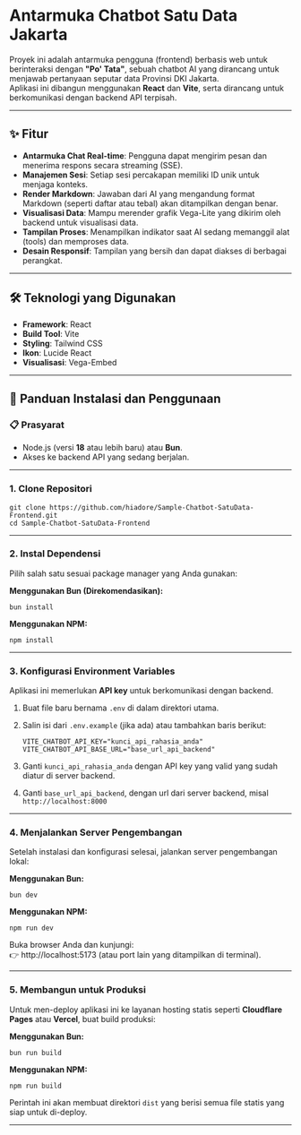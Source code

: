 # Antarmuka Chatbot Satu Data Jakarta

Proyek ini adalah antarmuka pengguna (frontend) berbasis web untuk berinteraksi dengan **"Po' Tata"**, sebuah chatbot AI yang dirancang untuk menjawab pertanyaan seputar data Provinsi DKI Jakarta.  
Aplikasi ini dibangun menggunakan **React** dan **Vite**, serta dirancang untuk berkomunikasi dengan backend API terpisah.

---

## ✨ Fitur
- **Antarmuka Chat Real-time**: Pengguna dapat mengirim pesan dan menerima respons secara streaming (SSE).
- **Manajemen Sesi**: Setiap sesi percakapan memiliki ID unik untuk menjaga konteks.
- **Render Markdown**: Jawaban dari AI yang mengandung format Markdown (seperti daftar atau tebal) akan ditampilkan dengan benar.
- **Visualisasi Data**: Mampu merender grafik Vega-Lite yang dikirim oleh backend untuk visualisasi data.
- **Tampilan Proses**: Menampilkan indikator saat AI sedang memanggil alat (tools) dan memproses data.
- **Desain Responsif**: Tampilan yang bersih dan dapat diakses di berbagai perangkat.

---

## 🛠️ Teknologi yang Digunakan
- **Framework**: React  
- **Build Tool**: Vite  
- **Styling**: Tailwind CSS  
- **Ikon**: Lucide React  
- **Visualisasi**: Vega-Embed  

---

## 🚀 Panduan Instalasi dan Penggunaan

### 📋 Prasyarat
- Node.js (versi **18** atau lebih baru) atau **Bun**.  
- Akses ke backend API yang sedang berjalan.  

---

### 1. Clone Repositori
    git clone https://github.com/hiadore/Sample-Chatbot-SatuData-Frontend.git
    cd Sample-Chatbot-SatuData-Frontend

---

### 2. Instal Dependensi
Pilih salah satu sesuai package manager yang Anda gunakan:

**Menggunakan Bun (Direkomendasikan):**
    
    bun install

**Menggunakan NPM:**
    
    npm install

---

### 3. Konfigurasi Environment Variables
Aplikasi ini memerlukan **API key** untuk berkomunikasi dengan backend.

1. Buat file baru bernama `.env` di dalam direktori utama.  
2. Salin isi dari `.env.example` (jika ada) atau tambahkan baris berikut:

       VITE_CHATBOT_API_KEY="kunci_api_rahasia_anda"
       VITE_CHATBOT_API_BASE_URL="base_url_api_backend"

3. Ganti `kunci_api_rahasia_anda` dengan API key yang valid yang sudah diatur di server backend.
4. Ganti `base_url_api_backend`, dengan url dari server backend, misal `http://localhost:8000`

---

### 4. Menjalankan Server Pengembangan
Setelah instalasi dan konfigurasi selesai, jalankan server pengembangan lokal:

**Menggunakan Bun:**
    
    bun dev

**Menggunakan NPM:**
    
    npm run dev

Buka browser Anda dan kunjungi:  
👉 http://localhost:5173 (atau port lain yang ditampilkan di terminal).

---

### 5. Membangun untuk Produksi
Untuk men-deploy aplikasi ini ke layanan hosting statis seperti **Cloudflare Pages** atau **Vercel**, buat build produksi:

**Menggunakan Bun:**
    
    bun run build

**Menggunakan NPM:**
    
    npm run build

Perintah ini akan membuat direktori `dist` yang berisi semua file statis yang siap untuk di-deploy.

---

